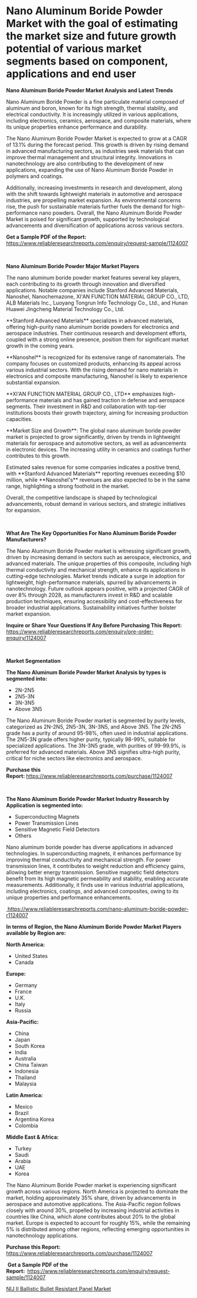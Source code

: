 <p><h1>Nano Aluminum Boride Powder Market with the goal of estimating the market size and future growth potential of various market segments based on component, applications and end user</h1></p><p><strong>Nano Aluminum Boride Powder Market Analysis and Latest Trends</strong></p>
<p><p>Nano Aluminum Boride Powder is a fine particulate material composed of aluminum and boron, known for its high strength, thermal stability, and electrical conductivity. It is increasingly utilized in various applications, including electronics, ceramics, aerospace, and composite materials, where its unique properties enhance performance and durability.</p><p>The Nano Aluminum Boride Powder Market is expected to grow at a CAGR of 13.1% during the forecast period. This growth is driven by rising demand in advanced manufacturing sectors, as industries seek materials that can improve thermal management and structural integrity. Innovations in nanotechnology are also contributing to the development of new applications, expanding the use of Nano Aluminum Boride Powder in polymers and coatings. </p><p>Additionally, increasing investments in research and development, along with the shift towards lightweight materials in automotive and aerospace industries, are propelling market expansion. As environmental concerns rise, the push for sustainable materials further fuels the demand for high-performance nano powders. Overall, the Nano Aluminum Boride Powder Market is poised for significant growth, supported by technological advancements and diversification of applications across various sectors.</p></p>
<p><strong>Get a Sample PDF of the Report:&nbsp;</strong> <a href="https://www.reliableresearchreports.com/enquiry/request-sample/1124007?utm_campaign=2222&utm_medium=2&utm_source=Github&utm_content=ia&utm_term=02042025&utm_id=nano-aluminum-boride-powder">https://www.reliableresearchreports.com/enquiry/request-sample/1124007</a></p>
<p>&nbsp;</p>
<p><strong>Nano Aluminum Boride Powder Major Market Players</strong></p>
<p><p>The nano aluminum boride powder market features several key players, each contributing to its growth through innovation and diversified applications. Notable companies include Stanford Advanced Materials, Nanoshel, Nanochemazone, XI'AN FUNCTION MATERIAL GROUP CO., LTD, ALB Materials Inc., Luoyang Tongrun Info Technology Co., Ltd., and Hunan Huawei Jingcheng Material Technology Co., Ltd.</p><p>**Stanford Advanced Materials** specializes in advanced materials, offering high-purity nano aluminum boride powders for electronics and aerospace industries. Their continuous research and development efforts, coupled with a strong online presence, position them for significant market growth in the coming years.</p><p>**Nanoshel** is recognized for its extensive range of nanomaterials. The company focuses on customized products, enhancing its appeal across various industrial sectors. With the rising demand for nano materials in electronics and composite manufacturing, Nanoshel is likely to experience substantial expansion.</p><p>**XI'AN FUNCTION MATERIAL GROUP CO., LTD** emphasizes high-performance materials and has gained traction in defense and aerospace segments. Their investment in R&D and collaboration with top-tier institutions boosts their growth trajectory, aiming for increasing production capacities.</p><p>**Market Size and Growth**: The global nano aluminum boride powder market is projected to grow significantly, driven by trends in lightweight materials for aerospace and automotive sectors, as well as advancements in electronic devices. The increasing utility in ceramics and coatings further contributes to this growth. </p><p>Estimated sales revenue for some companies indicates a positive trend, with **Stanford Advanced Materials** reporting revenues exceeding $10 million, while **Nanoshel's** revenues are also expected to be in the same range, highlighting a strong foothold in the market. </p><p>Overall, the competitive landscape is shaped by technological advancements, robust demand in various sectors, and strategic initiatives for expansion.</p></p>
<p>&nbsp;</p>
<p><strong>What Are The Key Opportunities For Nano Aluminum Boride Powder Manufacturers?</strong></p>
<p><p>The Nano Aluminum Boride Powder market is witnessing significant growth, driven by increasing demand in sectors such as aerospace, electronics, and advanced materials. The unique properties of this composite, including high thermal conductivity and mechanical strength, enhance its applications in cutting-edge technologies. Market trends indicate a surge in adoption for lightweight, high-performance materials, spurred by advancements in nanotechnology. Future outlook appears positive, with a projected CAGR of over 8% through 2028, as manufacturers invest in R&D and scalable production techniques, ensuring accessibility and cost-effectiveness for broader industrial applications. Sustainability initiatives further bolster market expansion.</p></p>
<p><strong>Inquire or Share Your Questions If Any Before Purchasing This Report:</strong> <a href="https://www.reliableresearchreports.com/enquiry/pre-order-enquiry/1124007?utm_campaign=2222&utm_medium=2&utm_source=Github&utm_content=ia&utm_term=02042025&utm_id=nano-aluminum-boride-powder">https://www.reliableresearchreports.com/enquiry/pre-order-enquiry/1124007</a></p>
<p>&nbsp;</p>
<p><strong>Market Segmentation</strong></p>
<p><strong>The Nano Aluminum Boride Powder Market Analysis by types is segmented into:</strong></p>
<p><ul><li>2N-2N5</li><li>2N5-3N</li><li>3N-3N5</li><li>Above 3N5</li></ul></p>
<p><p>The Nano Aluminum Boride Powder market is segmented by purity levels, categorized as 2N-2N5, 2N5-3N, 3N-3N5, and Above 3N5. The 2N-2N5 grade has a purity of around 95-98%, often used in industrial applications. The 2N5-3N grade offers higher purity, typically 98-99%, suitable for specialized applications. The 3N-3N5 grade, with purities of 99-99.9%, is preferred for advanced materials. Above 3N5 signifies ultra-high purity, critical for niche sectors like electronics and aerospace.</p></p>
<p><strong>Purchase this Report:&nbsp;</strong><a href="https://www.reliableresearchreports.com/purchase/1124007?utm_campaign=2222&utm_medium=2&utm_source=Github&utm_content=ia&utm_term=02042025&utm_id=nano-aluminum-boride-powder">https://www.reliableresearchreports.com/purchase/1124007</a></p>
<p>&nbsp;</p>
<p><strong>The Nano Aluminum Boride Powder Market Industry Research by Application is segmented into:</strong></p>
<p><ul><li>Superconducting Magnets</li><li>Power Transmission Lines</li><li>Sensitive Magnetic Field Detectors</li><li>Others</li></ul></p>
<p><p>Nano aluminum boride powder has diverse applications in advanced technologies. In superconducting magnets, it enhances performance by improving thermal conductivity and mechanical strength. For power transmission lines, it contributes to weight reduction and efficiency gains, allowing better energy transmission. Sensitive magnetic field detectors benefit from its high magnetic permeability and stability, enabling accurate measurements. Additionally, it finds use in various industrial applications, including electronics, coatings, and advanced composites, owing to its unique properties and performance enhancements.</p></p>
<p><a href="https://www.reliableresearchreports.com/nano-aluminum-boride-powder-r1124007?utm_campaign=2222&utm_medium=2&utm_source=Github&utm_content=ia&utm_term=02042025&utm_id=nano-aluminum-boride-powder">&nbsp;https://www.reliableresearchreports.com/nano-aluminum-boride-powder-r1124007</a></p>
<p><strong>In terms of Region, the Nano Aluminum Boride Powder Market Players available by Region are:</strong></p>
<p>
    <p> <strong> North America: </strong>
        <ul>
            <li>United States</li>
            <li>Canada</li>
        </ul>
        </p> 
    <p> <strong> Europe: </strong>
        <ul>
            <li>Germany</li>
            <li>France</li>
            <li>U.K.</li>
            <li>Italy</li>
            <li>Russia</li>
        </ul>
        </p> 
    <p> <strong> Asia-Pacific: </strong>
        <ul>
            <li>China</li>
            <li>Japan</li>
            <li>South Korea</li>
            <li>India</li>
            <li>Australia</li>
            <li>China Taiwan</li>
            <li>Indonesia</li>
            <li>Thailand</li>
            <li>Malaysia</li>
        </ul>
        </p> 
    <p> <strong> Latin America: </strong>
        <ul>
            <li>Mexico</li>
            <li>Brazil</li>
            <li>Argentina Korea</li>
            <li>Colombia</li>
        </ul>
        </p> 
    <p> <strong> Middle East & Africa: </strong>
        <ul>
            <li>Turkey</li>
            <li>Saudi</li>
            <li>Arabia</li>
            <li>UAE</li>
            <li>Korea</li>
        </ul>
    </p>
    </p>
<p><p>The Nano Aluminum Boride Powder market is experiencing significant growth across various regions. North America is projected to dominate the market, holding approximately 35% share, driven by advancements in aerospace and automotive applications. The Asia-Pacific region follows closely with around 30%, propelled by increasing industrial activities in countries like China, which alone contributes about 20% to the global market. Europe is expected to account for roughly 15%, while the remaining 5% is distributed among other regions, reflecting emerging opportunities in nanotechnology applications.</p></p>
<p><strong>Purchase this Report: </strong><a href="https://www.reliableresearchreports.com/purchase/1124007?utm_campaign=2222&utm_medium=2&utm_source=Github&utm_content=ia&utm_term=02042025&utm_id=nano-aluminum-boride-powder">https://www.reliableresearchreports.com/purchase/1124007</a></p>
<p>&nbsp;<strong>Get a Sample PDF of the Report:&nbsp;&nbsp;</strong><a href="https://www.reliableresearchreports.com/enquiry/request-sample/1124007?utm_campaign=2222&utm_medium=2&utm_source=Github&utm_content=ia&utm_term=02042025&utm_id=nano-aluminum-boride-powder">https://www.reliableresearchreports.com/enquiry/request-sample/1124007</a></p>
<p><strong></strong></p>
<p><p><a href="https://github.com/SamiaChowdhury801/Market-Research-Report-List-2/blob/main/nij-ii-ballistic-bullet-resistant-panel-market.md?utm_campaign=2222&utm_medium=2&utm_source=Github&utm_content=ia&utm_term=02042025&utm_id=nano-aluminum-boride-powder">NIJ II Ballistic Bullet Resistant Panel Market</a></p></p>